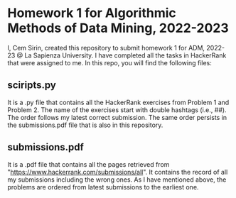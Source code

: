 # Homework 1 for Algorithmic Methods of Data Mining, 2022-2023
I, Cem Sirin, created this repository to submit homework 1 for ADM, 2022-23 @ La Sapienza University. I have completed all the tasks in HackerRank that were assigned to me. In this repo, you will find the following files:

## sciripts.py
It is a .py file that contains all the HackerRank exercises from Problem 1 and Problem 2. The name of the exercises start with double hashtags (i.e., ##). The order follows my latest correct submission. The same order persists in the submissions.pdf file that is also in this repository. 

## submissions.pdf
It is a .pdf file that contains all the pages retrieved from "https://www.hackerrank.com/submissions/all". It contains the record of all my submissions including the wrong ones. As I have mentioned above, the problems are ordered from latest submissions to the earliest one.

